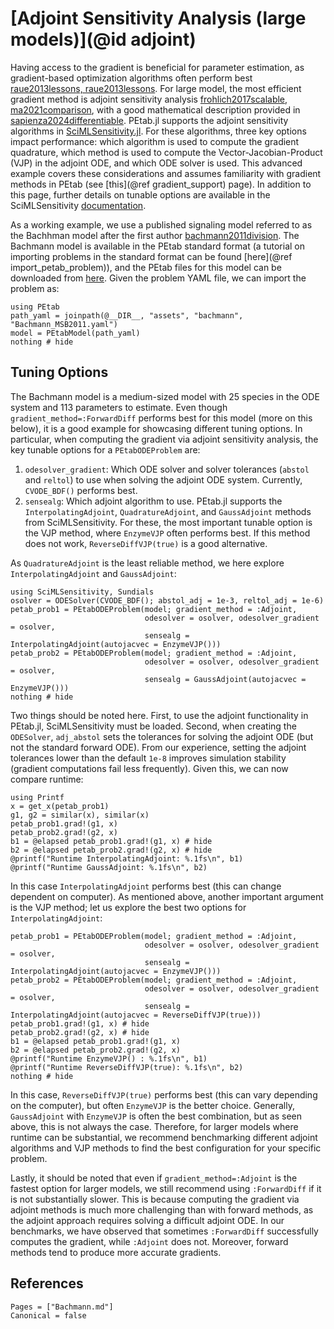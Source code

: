# [Adjoint Sensitivity Analysis (large models)](@id adjoint)

Having access to the gradient is beneficial for parameter estimation, as gradient-based optimization algorithms often perform best [raue2013lessons, raue2013lessons](@cite). For large model, the most efficient gradient method is adjoint sensitivity analysis [frohlich2017scalable, ma2021comparison](@cite), with a good mathematical description provided in [sapienza2024differentiable](@cite). PEtab.jl supports the adjoint sensitivity algorithms in [SciMLSensitivity.jl](https://github.com/SciML/SciMLSensitivity.jl). For these algorithms, three key options impact performance: which algorithm is used to compute the gradient quadrature, which method is used to compute the Vector-Jacobian-Product (VJP) in the adjoint ODE, and which ODE solver is used. This advanced example covers these considerations and assumes familiarity with gradient methods in PEtab (see [this](@ref gradient_support) page). In addition to this page, further details on tunable options are available in the SciMLSensitivity [documentation](https://github.com/SciML/SciMLSensitivity.jl).

As a working example, we use a published signaling model referred to as the Bachhman model after the first author [bachmann2011division](@cite). The Bachmann model is available in the PEtab standard format (a tutorial on importing problems in the standard format can be found [here](@ref import_petab_problem)), and the PEtab files for this model can be downloaded from [here](https://github.com/sebapersson/PEtab.jl/tree/main/docs/src/assets/bachmann). Given the problem YAML file, we can import the problem as:

```@example 1
using PEtab
path_yaml = joinpath(@__DIR__, "assets", "bachmann", "Bachmann_MSB2011.yaml")
model = PEtabModel(path_yaml)
nothing # hide
```

## Tuning Options

The Bachmann model is a medium-sized model with 25 species in the ODE system and 113 parameters to estimate. Even though `gradient_method=:ForwardDiff` performs best for this model (more on this below), it is a good example for showcasing different tuning options. In particular, when computing the gradient via adjoint sensitivity analysis, the key tunable options for a `PEtabODEProblem` are:

1. `odesolver_gradient`: Which ODE solver and solver tolerances (`abstol` and `reltol`) to use when solving the adjoint ODE system. Currently, `CVODE_BDF()` performs best.
2. `sensealg`: Which adjoint algorithm to use. PEtab.jl supports the `InterpolatingAdjoint`, `QuadratureAdjoint`, and `GaussAdjoint` methods from SciMLSensitivity. For these, the most important tunable option is the VJP method, where `EnzymeVJP` often performs best. If this method does not work, `ReverseDiffVJP(true)` is a good alternative.

As `QuadratureAdjoint` is the least reliable method, we here explore `InterpolatingAdjoint` and `GaussAdjoint`:

```@example 1
using SciMLSensitivity, Sundials
osolver = ODESolver(CVODE_BDF(); abstol_adj = 1e-3, reltol_adj = 1e-6)
petab_prob1 = PEtabODEProblem(model; gradient_method = :Adjoint,
                              odesolver = osolver, odesolver_gradient = osolver,
                              sensealg = InterpolatingAdjoint(autojacvec = EnzymeVJP()))
petab_prob2 = PEtabODEProblem(model; gradient_method = :Adjoint,
                              odesolver = osolver, odesolver_gradient = osolver,
                              sensealg = GaussAdjoint(autojacvec = EnzymeVJP()))
nothing # hide
```

Two things should be noted here. First, to use the adjoint functionality in PEtab.jl, SciMLSensitivity must be loaded. Second, when creating the `ODESolver`, `adj_abstol` sets the tolerances for solving the adjoint ODE (but not the standard forward ODE). From our experience, setting the adjoint tolerances lower than the default `1e-8` improves simulation stability (gradient computations fail less frequently). Given this, we can now compare runtime:

```@example 1
using Printf
x = get_x(petab_prob1)
g1, g2 = similar(x), similar(x)
petab_prob1.grad!(g1, x)
petab_prob2.grad!(g2, x)
b1 = @elapsed petab_prob1.grad!(g1, x) # hide
b2 = @elapsed petab_prob2.grad!(g2, x) # hide
@printf("Runtime InterpolatingAdjoint: %.1fs\n", b1)
@printf("Runtime GaussAdjoint: %.1fs\n", b2)
```

In this case `InterpolatingAdjoint` performs best (this can change dependent on computer). As mentioned above, another important argument is the VJP method; let us explore the best two options for `InterpolatingAdjoint`:

```@example 1
petab_prob1 = PEtabODEProblem(model; gradient_method = :Adjoint,
                              odesolver = osolver, odesolver_gradient = osolver,
                              sensealg = InterpolatingAdjoint(autojacvec = EnzymeVJP()))
petab_prob2 = PEtabODEProblem(model; gradient_method = :Adjoint,
                              odesolver = osolver, odesolver_gradient = osolver,
                              sensealg = InterpolatingAdjoint(autojacvec = ReverseDiffVJP(true)))
petab_prob1.grad!(g1, x) # hide
petab_prob2.grad!(g2, x) # hide
b1 = @elapsed petab_prob1.grad!(g1, x)
b2 = @elapsed petab_prob2.grad!(g2, x)
@printf("Runtime EnzymeVJP() : %.1fs\n", b1)
@printf("Runtime ReverseDiffVJP(true): %.1fs\n", b2)                              
nothing # hide
```

In this case, `ReverseDiffVJP(true)` performs best (this can vary depending on the computer), but often `EnzymeVJP` is the better choice. Generally, `GaussAdjoint` with `EnzymeVJP` is often the best combination, but as seen above, this is not always the case. Therefore, for larger models where runtime can be substantial, we recommend benchmarking different adjoint algorithms and VJP methods to find the best configuration for your specific problem.

Lastly, it should be noted that even if `gradient_method=:Adjoint` is the fastest option for larger models, we still recommend using `:ForwardDiff` if it is not substantially slower. This is because computing the gradient via adjoint methods is much more challenging than with forward methods, as the adjoint approach requires solving a difficult adjoint ODE. In our benchmarks, we have observed that sometimes `:ForwardDiff` successfully computes the gradient, while `:Adjoint` does not. Moreover, forward methods tend to produce more accurate gradients.

## References

```@bibliography
Pages = ["Bachmann.md"]
Canonical = false
```
